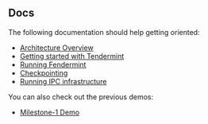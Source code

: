 ## Docs

The following documentation should help getting oriented:

* [Architecture Overview](../architecture.md)
* [Getting started with Tendermint](../guides/tendermint.md)
* [Running Fendermint](../guides/running.md)
* [Checkpointing](checkpointing.md)
* [Running IPC infrastructure](../guides/ipc.md)

You can also check out the previous demos:
* [Milestone-1 Demo](./demos/milestone-1/README.md)
